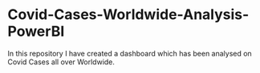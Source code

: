 # Covid-Cases-Worldwide-Analysis-PowerBI
In this repository I have created a dashboard which has been analysed on Covid Cases all over Worldwide.
